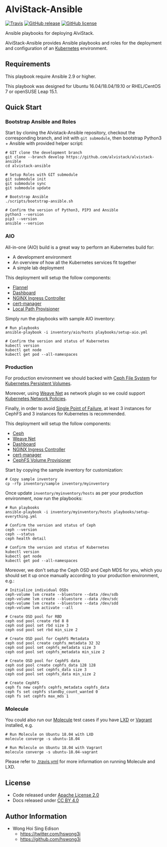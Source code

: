 # AlviStack-Ansible

[![Travis](https://img.shields.io/travis/alvistack/alvistack-ansible.svg)](https://travis-ci.org/alvistack/alvistack-ansible)
[![GitHub release](https://img.shields.io/github/release/alvistack/alvistack-ansible.svg)](https://github.com/alvistack/alvistack-ansible/releases)
[![GitHub license](https://img.shields.io/github/license/alvistack/alvistack-ansible.svg)](https://github.com/alvistack/alvistack-ansible/blob/master/LICENSE)

Ansible playbooks for deploying AlviStack.

AlviStack-Ansible provides Ansible playbooks and roles for the deployment and configuration of an [Kubernetes](https://github.com/kubernetes/kubernetes) environment.

## Requirements

This playbook require Ansible 2.9 or higher.

This playbook was designed for Ubuntu 16.04/18.04/19.10 or RHEL/CentOS 7 or openSUSE Leap 15.1.

## Quick Start

### Bootstrap Ansible and Roles

Start by cloning the Alvistack-Ansible repository, checkout the corresponding branch, and init with `git submodule`, then bootstrap Python3 + Ansible with provided helper script:

    # GIT clone the development branch
    git clone --branch develop https://github.com/alvistack/alvistack-ansible
    cd alvistack-ansible
    
    # Setup Roles with GIT submodule
    git submodule init
    git submodule sync
    git submodule update
    
    # Bootstrap Ansible
    ./scripts/bootstrap-ansible.sh
    
    # Confirm the version of Python3, PIP3 and Ansible
    python3 --version
    pip3 --version
    ansible --version

### AIO

All-in-one (AIO) build is a great way to perform an Kubernetes build for:

  - A development environment
  - An overview of how all the Kubernetes services fit together
  - A simple lab deployment

This deployment will setup the follow components:

  - [Flannel](https://github.com/coreos/flannel)
  - [Dashboard](https://github.com/kubernetes/dashboard)
  - [NGINX Ingress Controller](https://github.com/kubernetes/ingress-nginx)
  - [cert-manager](https://github.com/jetstack/cert-manager)
  - [Local Path Provisioner](https://github.com/rancher/local-path-provisioner)

Simply run the playbooks with sample AIO inventory:

    # Run playbooks
    ansible-playbook -i inventory/aio/hosts playbooks/setup-aio.yml
    
    # Confirm the version and status of Kubernetes
    kubectl version
    kubectl get node
    kubectl get pod --all-namespaces

### Production

For production environment we should backed with [Ceph File System](https://docs.ceph.com/docs/master/cephfs/) for [Kubernetes Persistent Volumes](https://kubernetes.io/docs/concepts/storage/persistent-volumes/).

Moreover, using [Weave Net](https://github.com/weaveworks/weave) as network plugin so we could support [Kubernetes Network Policies](https://kubernetes.io/docs/concepts/services-networking/network-policies/).

Finally, in order to avoid [Single Point of Failure](https://en.wikipedia.org/wiki/Single_point_of_failure), at least 3 instances for CephFS and 3 instances for Kubernetes is recommended.

This deployment will setup the follow components:

  - [Ceph](https://ceph.io/)
  - [Weave Net](https://github.com/weaveworks/weave)
  - [Dashboard](https://github.com/kubernetes/dashboard)
  - [NGINX Ingress Controller](https://github.com/kubernetes/ingress-nginx)
  - [cert-manager](https://github.com/jetstack/cert-manager)
  - [CephFS Volume Provisioner](https://github.com/kubernetes-incubator/external-storage/tree/master/ceph/cephfs)

Start by copying the sample inventory for customization:

    # Copy sample inventory
    cp -rfp inventory/sample inventory/myinventory

Once update `inventory/myinventory/hosts` as per your production environment, now run the playbooks:

    # Run playbooks
    ansible-playbook -i inventory/myinventory/hosts playbooks/setup-everything.yml
    
    # Confirm the version and status of Ceph
    ceph --version
    ceph --status
    ceph health detail
    
    # Confirm the version and status of Kubernetes
    kubectl version
    kubectl get node
    kubectl get pod --all-namespaces

Moreover, we don't setup the Ceph OSD and Ceph MDS for you, which you should set it up once manually according to your production environment, e.g.:

    # Initialize individual OSDs
    ceph-volume lvm create --bluestore --data /dev/sdb
    ceph-volume lvm create --bluestore --data /dev/sdc
    ceph-volume lvm create --bluestore --data /dev/sdd
    ceph-volume lvm activate --all
    
    # Create OSD pool for RBD
    ceph osd pool create rbd 8 8
    ceph osd pool set rbd size 3
    ceph osd pool set rbd min_size 2
    
    # Create OSD pool for CephFS Metadata
    ceph osd pool create cephfs_metadata 32 32
    ceph osd pool set cephfs_metadata size 3
    ceph osd pool set cephfs_metadata min_size 2
    
    # Create OSD pool for CephFS data
    ceph osd pool create cephfs_data 128 128
    ceph osd pool set cephfs_data size 3
    ceph osd pool set cephfs_data min_size 2
    
    # Create CephFS
    ceph fs new cephfs cephfs_metadata cephfs_data
    ceph fs set cephfs standby_count_wanted 0
    ceph fs set cephfs max_mds 1

### Molecule

You could also run our [Molecule](https://molecule.readthedocs.io/en/stable/) test cases if you have [LXD](https://lxd.readthedocs.io/en/latest/) or [Vagrant](https://www.vagrantup.com/) installed, e.g.

    # Run Molecule on Ubuntu 18.04 with LXD
    molecule converge -s ubuntu-18.04
    
    # Run Molecule on Ubuntu 18.04 with Vagrant
    molecule converge -s ubuntu-18.04-vagrant

Please refer to [.travis.yml](.travis.yml) for more information on running Molecule and LXD.

## License

  - Code released under [Apache License 2.0](LICENSE)
  - Docs released under [CC BY 4.0](http://creativecommons.org/licenses/by/4.0/)

## Author Information

  - Wong Hoi Sing Edison
      - <https://twitter.com/hswong3i>
      - <https://github.com/hswong3i>
